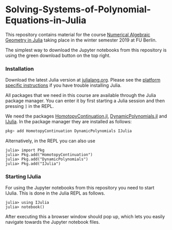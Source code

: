 # Solving-Systems-of-Polynomial-Equations-in-Julia

This repository contains material for the course [Numerical Algebraic Geometry in Julia](https://kvv.imp.fu-berlin.de/portal/site/34e97129-0915-401f-9f0e-cef093568c18/page/7122cafb-c0cb-42e2-aefe-c014146d98c0?sakai.state.reset=true) taking place in the winter semester 2019 at FU Berlin.

The simplest way to download the Jupyter notebooks from this repository is using the green download button on the top right. 

### Installation
Download the latest Julia version at [julialang.org](https://julialang.org/downloads/).
Please see the [platform specific instructions](https://julialang.org/downloads/platform.html) if you have trouble installing Julia.

All packages that we need in this course are available through the Julia package manager.
You can enter it by first starting a Julia session and then pressing `]` in the REPL.

We need the packages [HomotopyContinuation.jl](https://github.com/JuliaHomotopyContinuation/HomotopyContinuation.jl), [DynamicPolynomials.jl](https://github.com/JuliaAlgebra/DynamicPolynomials.jl) and [IJulia](https://github.com/JuliaLang/IJulia.jl). In the package manager they are installed as follows:

```julia
pkg> add HomotopyContinuation DynamicPolynomials IJulia
```

Alternatively, in the REPL you can also use

```julia-repl
julia> import Pkg
julia> Pkg.add("HomotopyContinuation")
julia> Pkg.add("DynamicPolynomials")
julia> Pkg.add("IJulia")
```

### Starting IJulia

For using the Jupyter notebooks from this repository you need to start IJulia. This is done in the Julia REPL as follows.
```julia-repl
julia> using IJulia
julia> notebook()
```
After executing this a browser window should pop up, which lets you easily navigate towards the Jupyter notebook files.
